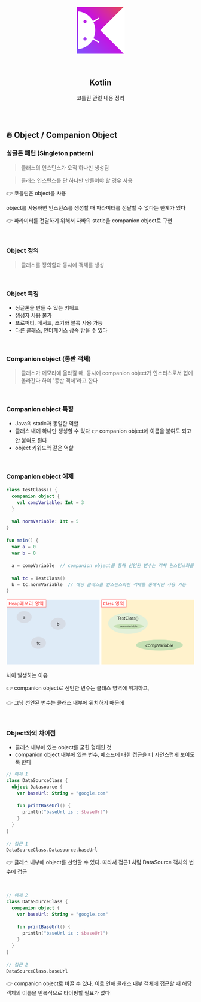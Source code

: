 <div align="center">
  <p>
    <img src="../README.assets/kotlin-hero.png">
  </p>
  <br>
  <h2>Kotlin</h2>
  <p>코틀린 관련 내용 정리</p>
  <br>
  <br>
</div>

## 🔥 Object / Companion Object

### 싱글톤 패턴 (Singleton pattern)

> 클래스의 인스턴스가 오직 하나만 생성됨

> 클래스 인스턴스를 단 하나만 만들어야 할 경우 사용

👉 코틀린은 object를 사용

object를 사용하면 인스턴스를 생성할 때 파라미터를 전달할 수 없다는 한계가 있다

👉 파라미터를 전달하기 위해서 자바의 static을 companion object로 구현

<br>

### Object 정의

> 클래스를 정의함과 동시에 객체를 생성

<br>

### Object 특징

- 싱글톤을 만들 수 있는 키워드
- 생성자 사용 불가
- 프로퍼티, 메서드, 초기화 블록 사용 가능
- 다른 클래스, 인터페이스 상속 받을 수 있다

<br>

### Companion object (동반 객체)

> 클래스가 메모리에 올라갈 때, 동시에 companion object가 인스터스로서 힙에 올라간다 하여 '동반 객체'라고 한다

<br>

### Companion object 특징

- Java의 static과 동일한 역할
- 클래스 내에 하나만 생성할 수 있다 👉 companion object에 이름을 붙여도 되고 안 붙여도 된다
- object 키워드와 같은 역할

<br>

### Companion object 예제

```kotlin
class TestClass() {
  companion object {
    val compVariable: Int = 3
  }
  
  val normVariable: Int = 5
}

fun main() {
  var a = 0
  var b = 0
  
  a = compVariable  // companion object를 통해 선언된 변수는 객체 인스턴스화를 하지 않고도 전역변수처럼 사용 가능
  
  val tc = TestClass()
  b = tc.normVariable  // 해당 클래스를 인스턴스화한 객체를 통해서만 사용 가능
}
```

![companion](../README.assets/companion_object.png)

차이 발생하는 이유

👉 companion object로 선언한 변수는 클래스 영역에 위치하고, 

👉 그냥 선언된 변수는 클래스 내부에 위치하기 때문에

<br>

### Object와의 차이점

- 클래스 내부에 있는 object를 굳힌 형태인 것
- companion object 내부에 있는 변수, 메소드에 대한 접근을 더 자연스럽게 보이도록 한다

```kotlin
// 예제 1
class DataSourceClass {
  object Datasource {
    var baseUrl: String = "google.com"

    fun printBaseUrl() {
      println("baseUrl is : $baseUrl")
    }
  }
}

// 접근 1
DataSourceClass.Datasource.baseUrl
```

👉 클래스 내부에 object를 선언할 수 있다. 따라서 접근1 처럼 DataSource 객체의 변수에 접근

<br>

```kotlin
// 예제 2
class DataSourceClass {
  companion object {
    var baseUrl: String = "google.com"

    fun printBaseUrl() {
      println("baseUrl is : $baseUrl")
    }
  }
}

// 접근 2
DataSourceClass.baseUrl
```

👉 companion object로 바꿀 수 있다. 이로 인해 클래스 내부 객체에 접근할 때 해당 객체의 이름을 반복적으로 타이핑할 필요가 없다

